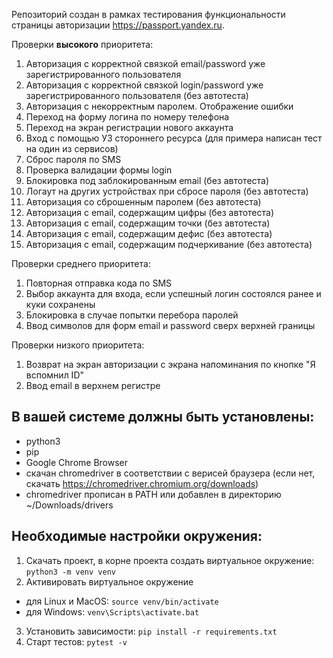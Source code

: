 Репозиторий создан в рамках тестирования функциональности страницы авторизации https://passport.yandex.ru.

Проверки **высокого** приоритета:

1. Авторизация с корректной связкой email/password уже зарегистрированного пользователя
2. Авторизация с корректной связкой login/password уже зарегистрированного пользователя (без автотеста)
3. Авторизация с некорректным паролем. Отображение ошибки
4. Переход на форму логина по номеру телефона
5. Переход на экран регистрации нового аккаунта
6. Вход с помощью УЗ стороннего ресурса (для примера написан тест на один из сервисов)
7. Сброс пароля по SMS
8. Проверка валидации формы login
11. Блокировка под заблокированным email (без автотеста)
12. Логаут на других устройствах при сбросе пароля (без автотеста)
13. Авторизация со сброшенным паролем (без автотеста)
14. Авторизация с email, содержащим цифры (без автотеста)
15. Авторизация с email, содержащим точки (без автотеста)
16. Авторизация с email, содержащим дефис (без автотеста)
17. Авторизация с email, содержащим подчеркивание (без автотеста)

Проверки среднего приоритета:

1. Повторная отправка кода по SMS
2. Выбор аккаунта для входа, если успешный логин состоялся ранее и куки сохранены
3. Блокировка в случае попытки перебора паролей
4. Ввод символов для форм email и password сверх верхней границы

Проверки низкого приоритета:

1. Возврат на экран авторизации с экрана напоминания по кнопке "Я вспомнил ID"
2. Ввод email в верхнем регистре

## В вашей системе должны быть установлены:

- python3
- pip
- Google Chrome Browser
- скачан chromedriver в соответствии с верисей браузера (если нет, скачать https://chromedriver.chromium.org/downloads)
- chromedriver прописан в PATH или добавлен в директорию ~/Downloads/drivers

## Необходимые настройки окружения:
1. Скачать проект, в корне проекта создать виртуальное окружение: `python3 -m venv venv`
2. Активировать виртуальное окружение
- для Linux и MacOS: `source venv/bin/activate`
- для Windows: `venv\Scripts\activate.bat`
3. Установить зависимости: `pip install -r requirements.txt`
4. Старт тестов: `pytest -v`
